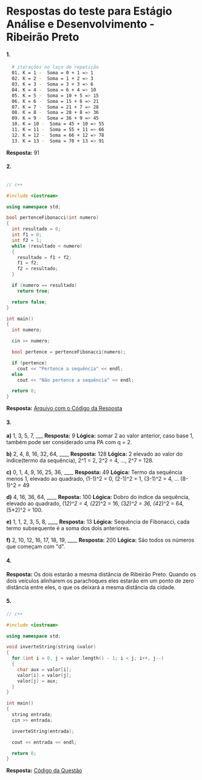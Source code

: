 # Respostas do teste para Estágio Análise e Desenvolvimento - Ribeirão Preto

#### 1.

```bash
  # iterações no laço de repetição
  01. K = 1 -  Soma = 0 + 1 => 1
  02. K = 2 -  Soma = 1 + 2 => 3
  03. K = 3 -  Soma = 3 + 3 => 6
  04. K = 4 -  Soma = 6 + 4 => 10
  05. K = 5 -  Soma = 10 + 5 => 15
  06. K = 6 -  Soma = 15 + 6 => 21
  07. K = 7 -  Soma = 21 + 7 => 28
  08. K = 8 -  Soma = 28 + 8 => 36
  09. K = 9 -  Soma = 36 + 9 => 45
  10. K = 10 -  Soma = 45 + 10 => 55
  11. K = 11 -  Soma = 55 + 11 => 66
  12. K = 12 -  Soma = 66 + 12 => 78
  13. K = 13 -  Soma = 78 + 13 => 91
```

**Resposta:** 91

#### 2.

```c++

// c++

#include <iostream>

using namespace std;

bool pertenceFibonacci(int numero)
{
  int resultado = 0;
  int f1 = 0;
  int f2 = 1;
  while (resultado < numero)
  {
    resultado = f1 + f2;
    f1 = f2;
    f2 = resultado;
  }

  if (numero == resultado)
    return true;

  return false;
}

int main()
{
  int numero;

  cin >> numero;

  bool pertence = pertenceFibonacci(numero);

  if (pertence)
    cout << "Pertence a sequência" << endl;
  else
    cout << "Não pertence a sequência" << endl;

  return 0;
}
```

**Resposta:** [Arquivo com o Código da Resposta](codigos/questao02.cpp)

#### 3.

**a)** 1, 3, 5, 7, \_\_\_
**Resposta:** 9
**Lógica:** somar 2 ao valor anterior, caso base 1, também pode ser considerado uma PA com q = 2.

**b)** 2, 4, 8, 16, 32, 64, \_\_\_\_
**Resposta:** 128
**Lógica:** 2 elevado ao valor do índice(termo da sequência), 2^1 = 2, 2^2 = 4, ..., 2^7 = 128.

**c)** 0, 1, 4, 9, 16, 25, 36, \_\_\_\_
**Resposta:** 49
**Lógica:** Termo da sequência menos 1, elevado ao quadrado, (1-1)^2 = 0, (2-1)^2 = 1, (3-1)^2 = 4, ... (8-1)^2 = 49

**d)** 4, 16, 36, 64, \_\_\_\_
**Reposta:** 100
**Lógica:** Dobro do índice da sequência, elevado ao quadrado, (1*2)^2 = 4, (2*2)^2 = 16, (3*2)^2 = 36, (4*2)^2 = 64, (5\*2)^2 = 100.

**e)** 1, 1, 2, 3, 5, 8, \_\_\_\_
**Resposta:** 13
**Lógica:** Sequência de Fibonacci, cada termo subsequente é a soma dos dois anteriores.

**f)** 2, 10, 12, 16, 17, 18, 19, \_\_\_\_
**Resposta:** 200
**Lógica:** São todos os números que começam com "d".

#### 4.

**Resposta:** Os dois estarão a mesma distância de Ribeirão Preto. Quando os dois veículos alinharem os parachoques eles estarão em um ponto de zero distância entre eles, o que os deixará a mesma distância da cidade.

#### 5.

```c++
// c++

#include <iostream>

using namespace std;

void inverteString(string &valor)
{
  for (int i = 0, j = valor.length() - 1; i < j; i++, j--)
  {
    char aux = valor[i];
    valor[i] = valor[j];
    valor[j] = aux;
  }
}

int main()
{
  string entrada;
  cin >> entrada;

  inverteString(entrada);

  cout << entrada << endl;

  return 0;
}
```

**Resposta:** [Código da Questão](codigos/questao05.cpp)
